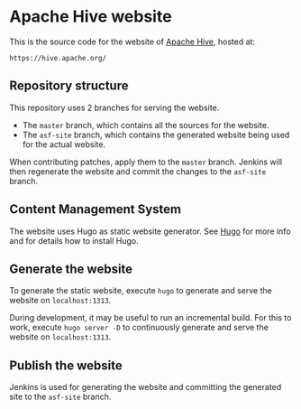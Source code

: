 <!--                                                                                                                                                                                                    
Licensed to the Apache Software Foundation (ASF) under one or more
contributor license agreements.  See the NOTICE file distributed with
this work for additional information regarding copyright ownership.
The ASF licenses this file to You under the Apache License, Version 2.0
(the "License"); you may not use this file except in compliance with
the License.  You may obtain a copy of the License at
   
    http://www.apache.org/licenses/LICENSE-2.0

Unless required by applicable law or agreed to in writing, software
distributed under the License is distributed on an "AS IS" BASIS,
WITHOUT WARRANTIES OR CONDITIONS OF ANY KIND, either express or implied.
See the License for the specific language governing permissions and
limitations under the License.
-->
# Apache Hive website

This is the source code for the website of [Apache Hive](https://hive.apache.org/), hosted at:

    https://hive.apache.org/

## Repository structure

This repository uses 2 branches for serving the website.
- The `master` branch, which contains all the sources for the website.
- The `asf-site` branch, which contains the generated website being used for the actual website.

When contributing patches, apply them to the `master` branch. Jenkins will then regenerate the website
and commit the changes to the `asf-site` branch.

## Content Management System

The website uses Hugo as static website generator. 
See [Hugo](https://gohugo.io/) for more info and for details how to install Hugo.

## Generate the website

To generate the static website, execute `hugo` to generate and serve the website on `localhost:1313`.

During development, it may be useful to run an incremental build. For this to work, execute `hugo server -D` to 
continuously generate and serve the website on `localhost:1313`.

## Publish the website

Jenkins is used for generating the website and committing the generated site to the `asf-site` branch.
